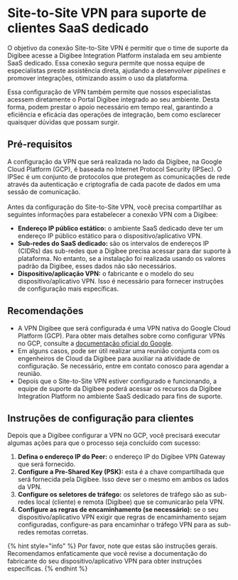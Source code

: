 # Site-to-Site VPN para suporte de clientes SaaS dedicado

O objetivo da conexão Site-to-Site VPN é permitir que o time de suporte da Digibee acesse a Digibee Integration Platform instalada em seu ambiente SaaS dedicado. Essa conexão segura permite que nossa equipe de especialistas preste assistência direta, ajudando a desenvolver _pipelines_ e promover integrações, otimizando assim o uso da plataforma.

Essa configuração de VPN também permite que nossos especialistas acessem diretamente o Portal Digibee integrado ao seu ambiente. Desta forma, podem prestar o apoio necessário em tempo real, garantindo a eficiência e eficácia das operações de integração, bem como esclarecer quaisquer dúvidas que possam surgir.

## **Pré-requisitos**

A configuração da VPN que será realizada no lado da Digibee, na Google Cloud Platform (GCP), é baseada no Internet Protocol Security (IPSec). O IPSec é um conjunto de protocolos que protegem as comunicações de rede através da autenticação e criptografia de cada pacote de dados em uma sessão de comunicação.\
\
Antes da configuração do Site-to-Site VPN, você precisa compartilhar as seguintes informações para estabelecer a conexão VPN com a Digibee:

* **Endereço IP público estático:** o ambiente SaaS dedicado deve ter um endereço IP público estático para o dispositivo/aplicativo VPN.
* **Sub-redes do SaaS dedicado:** são os intervalos de endereços IP (CIDRs) das sub-redes que a Digibee precisa acessar para dar suporte à plataforma. No entanto, se a instalação foi realizada usando os valores padrão da Digibee, esses dados não são necessários.&#x20;
* **Dispositivo/aplicação VPN:** o fabricante e o modelo do seu dispositivo/aplicativo VPN. Isso é necessário para fornecer instruções de configuração mais específicas.

## **Recomendações**

* A VPN Digibee que será configurada é uma VPN nativa do Google Cloud Platform (GCP). Para obter mais detalhes sobre como configurar VPNs no GCP, consulte a [documentação oficial do Google](https://cloud.google.com/network-connectivity/docs/vpn?hl=pt-br).&#x20;
* Em alguns casos, pode ser útil realizar uma reunião conjunta com os engenheiros de Cloud da Digibee para auxiliar na atividade de configuração. Se necessário, entre em contato conosco para agendar a reunião.&#x20;
* Depois que o Site-to-Site VPN estiver configurado e funcionando, a equipe de suporte da Digibee poderá acessar os recursos da Digibee Integration Platform no ambiente SaaS dedicado para fins de suporte.

## **Instruções de configuração para clientes**

Depois que a Digibee configurar a VPN no GCP, você precisará executar algumas ações para que o processo seja concluído com sucesso:

1. **Defina o endereço IP do Peer:** o endereço IP do Digibee VPN Gateway que será fornecido.
2. **Configure a Pre-Shared Key (PSK):** esta é a chave compartilhada que será fornecida pela Digibee. Isso deve ser o mesmo em ambos os lados da VPN.&#x20;
3. **Configure os seletores de tráfego:** os seletores de tráfego são as sub-redes local (cliente) e remota (Digibee) que se comunicarão pela VPN.
4. **Configure as regras de encaminhamento (se necessário):** se o seu dispositivo/aplicativo VPN exigir que regras de encaminhamento sejam configuradas, configure-as para encaminhar o tráfego VPN para as sub-redes remotas corretas.

{% hint style="info" %}
Por favor, note que estas são instruções gerais. Recomendamos enfaticamente que você revise a documentação do fabricante do seu dispositivo/aplicativo VPN para obter instruções específicas.
{% endhint %}
